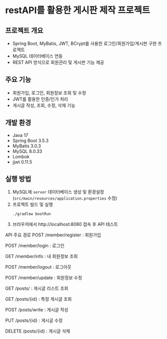 # restAPI를 활용한 게시판 제작 프로젝트 

## 프로젝트 개요
- Spring Boot, MyBatis, JWT, BCrypt를 사용한 로그인/회원가입/게시판 구현 프로젝트
- MySQL 데이터베이스 연동
- REST API 방식으로 회원관리 및 게시판 기능 제공

## 주요 기능
- 회원가입, 로그인, 회원정보 조회 및 수정
- JWT를 활용한 인증/인가 처리
- 게시글 작성, 조회, 수정, 삭제 기능

## 개발 환경
- Java 17
- Spring Boot 3.5.3
- MyBatis 3.0.3
- MySQL 8.0.33
- Lombok
- jjwt 0.11.5

## 실행 방법
1. MySQL에 `server` 데이터베이스 생성 및 환경설정 (`src/main/resources/application.properties` 수정)
2. 프로젝트 빌드 및 실행
   ```bash
   ./gradlew bootRun
3. 브라우저에서 http://localhost:8080 접속 후 API 테스트

API 주요 경로
POST /member/register : 회원가입

POST /member/login : 로그인

GET /member/info : 내 회원정보 조회

POST /member/logout : 로그아웃

POST /member/update : 회원정보 수정

GET /posts/ : 게시글 리스트 조회

GET /posts/{id} : 특정 게시글 조회

POST /posts/write : 게시글 작성

PUT /posts/{id} : 게시글 수정

DELETE /posts/{id} : 게시글 삭제
